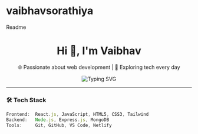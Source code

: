 # vaibhavsorathiya
Readme

<h1 align="center">Hi 👋, I'm Vaibhav</h1>
<p align="center">
  🌐 Passionate about web development | 🚀 Exploring tech every day
</p>

<div align="center">
  <img src="https://readme-typing-svg.demolab.com?font=Fira+Code&size=20&duration=2000&pause=1000&color=4F46E5&center=true&vCenter=true&width=435&lines=Building+Web+Experiences;Lover+of+Clean+UI+%26+Code;Always+Learning+%F0%9F%93%9A" alt="Typing SVG" />
</div>

---

### 🛠️ Tech Stack
```js
Frontend:  React.js, JavaScript, HTML5, CSS3, Tailwind  
Backend:   Node.js, Express.js, MongoDB  
Tools:     Git, GitHub, VS Code, Netlify
